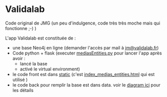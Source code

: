 # Validalab

Code original de JMG (un peu d'indulgence, code très très moche mais qui fonctionne ;-) ) 

L'app Validalab est constituée de :
- une base Neo4j en ligne (demander l'accès par mail à jm@validalab.fr)
- Code python + flask (executer [mediasEntities.py](https://github.com/dataforgoodfr/batch9_validalab/blob/main/originalCode_JMG/mediasEntities.py) pour lancer l'app après avoir :
  - lancé la base
  - activé le virtual environment)
- le code front est dans [static](https://github.com/dataforgoodfr/batch9_validalab/tree/main/originalCode_JMG/static) (c'est [index_medias_entities.html](https://github.com/dataforgoodfr/batch9_validalab/blob/main/originalCode_JMG/static/index_medias_entities.html) qui est utilisé )
- le code back pour remplir la base est dans data. voir le [diagram ici](https://drive.google.com/file/d/1HDkVH1fjFrCFkEHSiK3oFtRESu7npgTr/view?usp=sharing) pour les détails
